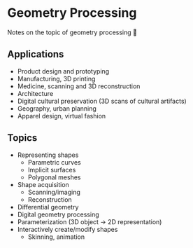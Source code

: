 # Geometry Processing

Notes on the topic of geometry processing 🔺

## Applications

* Product design and prototyping
* Manufacturing, 3D printing
* Medicine, scanning and 3D reconstruction
* Architecture
* Digital cultural preservation (3D scans of cultural artifacts)
* Geography, urban planning
* Apparel design, virtual fashion

## Topics

* Representing shapes
  * Parametric curves
  * Implicit surfaces
  * Polygonal meshes
* Shape acquisition
  * Scanning/imaging
  * Reconstruction
* Differential geometry
* Digital geometry processing
* Parameterization (3D object -> 2D representation)
* Interactively create/modify shapes
  * Skinning, animation
